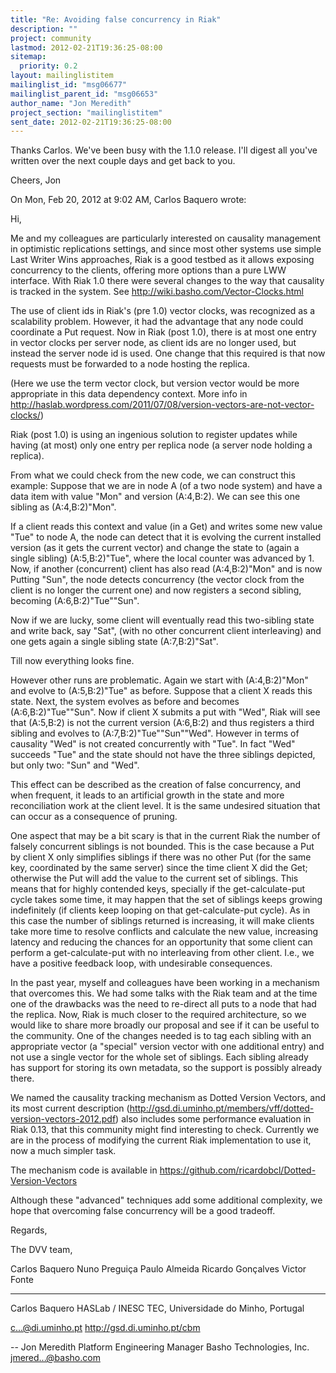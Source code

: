 ```yaml
---
title: "Re: Avoiding false concurrency in Riak"
description: ""
project: community
lastmod: 2012-02-21T19:36:25-08:00
sitemap:
  priority: 0.2
layout: mailinglistitem
mailinglist_id: "msg06677"
mailinglist_parent_id: "msg06653"
author_name: "Jon Meredith"
project_section: "mailinglistitem"
sent_date: 2012-02-21T19:36:25-08:00
---
```



Thanks Carlos. We've been busy with the 1.1.0 release. I'll digest all you've 
written over the next couple days and get back to you. 

Cheers, Jon

On Mon, Feb 20, 2012 at 9:02 AM, Carlos Baquero  wrote:

Hi,

Me and my colleagues are particularly interested on causality management
in optimistic replications settings, and since most other systems use simple
Last Writer Wins approaches, Riak is a good testbed as it allows exposing
concurrency to the clients, offering more options than a pure LWW interface.
With Riak 1.0 there were several changes to the way that causality is
tracked in the system. See http://wiki.basho.com/Vector-Clocks.html

The use of client ids in Riak's (pre 1.0) vector clocks, was recognized as a
scalability problem. However, it had the advantage that any node could
coordinate a Put request. Now in Riak (post 1.0), there is at most one entry
in vector clocks per server node, as client ids are no longer used, but
instead the server node id is used. One change that this required is that
now requests must be forwarded to a node hosting the replica.

(Here we use the term vector clock, but version vector would be more
appropriate in this data dependency context. More info in
http://haslab.wordpress.com/2011/07/08/version-vectors-are-not-vector-clocks/)

Riak (post 1.0) is using an ingenious solution to register updates while
having (at most) only one entry per replica node (a server node holding
a replica).

From what we could check from the new code, we can construct this example:
Suppose that we are in node A (of a two node system) and have a data item
with value "Mon" and version (A:4,B:2). We can see this one sibling as
(A:4,B:2)"Mon".

If a client reads this context and value (in a Get) and writes some new
value "Tue" to node A, the node can detect that it is evolving the current
installed version (as it gets the current vector) and change the state to
(again a single sibling) (A:5,B:2)"Tue", where the local counter was
advanced by 1. Now, if another (concurrent) client has also read
(A:4,B:2)"Mon" and is now Putting "Sun", the node detects concurrency (the
vector clock from the client is no longer the current one) and now registers
a second sibling, becoming (A:6,B:2)"Tue""Sun".

Now if we are lucky, some client will eventually read this two-sibling state
and write back, say "Sat", (with no other concurrent client interleaving)
and one gets again a single sibling state (A:7,B:2)"Sat".

Till now everything looks fine.

However other runs are problematic. Again we start with (A:4,B:2)"Mon" and
evolve to (A:5,B:2)"Tue" as before. Suppose that a client X reads this
state. Next, the system evolves as before and becomes (A:6,B:2)"Tue""Sun".
Now if client X submits a put with "Wed", Riak will see that (A:5,B:2) is
not the current version (A:6,B:2) and thus registers a third sibling and
evolves to (A:7,B:2)"Tue""Sun""Wed". However in terms of causality "Wed" is
not created concurrently with "Tue". In fact "Wed" succeeds "Tue" and the
state should not have the three siblings depicted, but only two: "Sun" and
"Wed".

This effect can be described as the creation of false concurrency, and when
frequent, it leads to an artificial growth in the state and more
reconciliation work at the client level. It is the same undesired situation
that can occur as a consequence of pruning.

One aspect that may be a bit scary is that in the current Riak the number of
falsely concurrent siblings is not bounded. This is the case because a Put
by client X only simplifies siblings if there was no other Put (for the same
key, coordinated by the same server) since the time client X did the Get;
otherwise the Put will add the value to the current set of siblings. This
means that for highly contended keys, specially if the get-calculate-put
cycle takes some time, it may happen that the set of siblings keeps growing
indefinitely (if clients keep looping on that get-calculate-put cycle). As
in this case the number of siblings returned is increasing, it will make
clients take more time to resolve conflicts and calculate the new value,
increasing latency and reducing the chances for an opportunity that some
client can perform a get-calculate-put with no interleaving from other
client. I.e., we have a positive feedback loop, with undesirable consequences.

In the past year, myself and colleagues have been working in a mechanism
that overcomes this. We had some talks with the Riak team and at the time
one of the drawbacks was the need to re-direct all puts to a node that had
the replica. Now, Riak is much closer to the required architecture, so we
would like to share more broadly our proposal and see if it can be useful to
the community. One of the changes needed is to tag each sibling with an
appropriate vector (a "special" version vector with one additional entry)
and not use a single vector for the whole set of siblings. Each sibling
already has support for storing its own metadata, so the support is possibly
already there.

We named the causality tracking mechanism as Dotted Version Vectors, and its
most current description
(http://gsd.di.uminho.pt/members/vff/dotted-version-vectors-2012.pdf) also
includes some performance evaluation in Riak 0.13, that this community might
find interesting to check. Currently we are in the process of modifying the 
current
Riak implementation to use it, now a much simpler task.

The mechanism code is available in
https://github.com/ricardobcl/Dotted-Version-Vectors

Although these "advanced" techniques add some additional complexity, we hope 
that
overcoming false concurrency will be a good tradeoff.

Regards,

The DVV team,

Carlos Baquero
Nuno Preguiça
Paulo Almeida
Ricardo Gonçalves
Victor Fonte


-----
Carlos Baquero
HASLab / INESC TEC,
Universidade do Minho,
Portugal

c...@di.uminho.pt
http://gsd.di.uminho.pt/cbm

-- 
Jon Meredith
Platform Engineering Manager
Basho Technologies, Inc.
jmered...@basho.com

